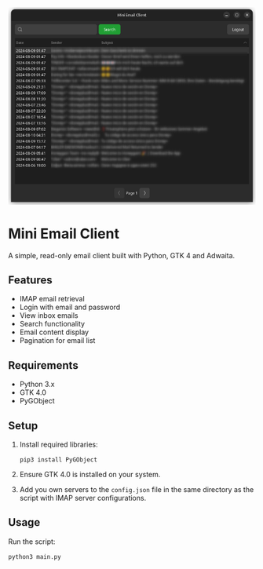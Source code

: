 ![Alt text](/screenshot.png "Mini Email Client screenshot")
# Mini Email Client

A simple, read-only email client built with Python, GTK 4 and Adwaita.

## Features

- IMAP email retrieval
- Login with email and password
- View inbox emails
- Search functionality
- Email content display
- Pagination for email list

## Requirements

- Python 3.x
- GTK 4.0
- PyGObject

## Setup

1. Install required libraries:
   ```
   pip3 install PyGObject
   ```

2. Ensure GTK 4.0 is installed on your system.

3. Add you own servers to the `config.json` file in the same directory as the script with IMAP server configurations.

## Usage

Run the script:
   ```
   python3 main.py
   ```
